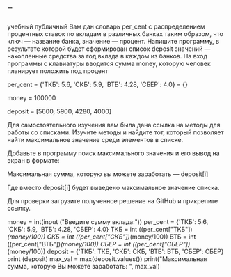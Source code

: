 # -
учебный публичный
Вам дан словарь per_cent с распределением процентных ставок по вкладам
 в различных банках таким образом, что ключ — название банка, значение — процент.
 Напишите программу, в результате которой будет сформирован список deposit 
значений — накопленные средства за год вклада в каждом из банков. 
На вход программы с клавиатуры вводится сумма money, 
которую человек планирует положить под процент

per_cent = {'ТКБ': 5.6, 'СКБ': 5.9, 'ВТБ': 4.28, 'СБЕР': 4.0} = {}

money = 100000

deposit = [5600, 5900, 4280, 4000] 

Для самостоятельного изучения вам была дана ссылка на методы для 
работы со списками. Изучите методы и найдите тот, который позволяет
 найти максимальное значение среди элементов в списке.

Добавьте в программу поиск максимального значения и его вывод на экран в формате:

Максимальная сумма, которую вы можете заработать — deposit[i]

Где вместо deposit[i] будет выведено максимальное значение списка.

Для проверки загрузите полученное решение на GitHub и прикрепите ссылку.


money = int(input ("Введите сумму вклада:"))
per_cent = {'ТКБ': 5.6, 'СКБ': 5.9, 'ВТБ': 4.28, 'СБЕР': 4.0}
ТКБ = int ((per_cent["ТКБ"])*(money/100))
СКБ = int ((per_cent["СКБ"])*(money/100))
ВТБ = int ((per_cent["ВТБ"])*(money/100))
СБЕР = int ((per_cent["СБЕР"])*(money/100))
deposit = {'ТКБ': ТКБ, 'СКБ': СКБ, 'ВТБ': ВТБ, 'СБЕР': СБЕР}
print (deposit)
max_val = max(deposit.values())
print("Максимальная сумма, которую Вы можете заработать: ", max_val)
